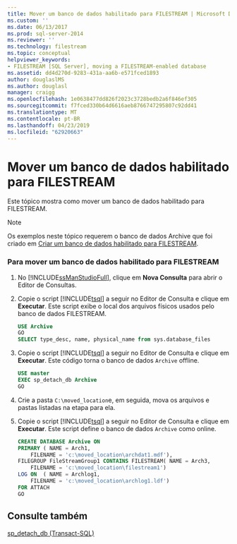 ```yaml
---
title: Mover um banco de dados habilitado para FILESTREAM | Microsoft Docs
ms.custom: ''
ms.date: 06/13/2017
ms.prod: sql-server-2014
ms.reviewer: ''
ms.technology: filestream
ms.topic: conceptual
helpviewer_keywords:
- FILESTREAM [SQL Server], moving a FILESTREAM-enabled database
ms.assetid: dd4d270d-9283-431a-aa6b-e571fced1893
author: douglaslMS
ms.author: douglasl
manager: craigg
ms.openlocfilehash: 1e0638477dd826f2023c3728bedb2a6f846ef305
ms.sourcegitcommit: f7fced330b64d6616aeb8766747295807c92dd41
ms.translationtype: MT
ms.contentlocale: pt-BR
ms.lasthandoff: 04/23/2019
ms.locfileid: "62920663"
---
```

# <a name="move-a-filestream-enabled-database"></a>Mover um banco de dados habilitado para FILESTREAM
  Este tópico mostra como mover um banco de dados habilitado para FILESTREAM.  
  
> [!NOTE]  
>  Os exemplos neste tópico requerem o banco de dados Archive que foi criado em [Criar um banco de dados habilitado para FILESTREAM](create-a-filestream-enabled-database.md).  
  
### <a name="to-move-a-filestream-enabled-database"></a>Para mover um banco de dados habilitado para FILESTREAM  
  
1.  No [!INCLUDE[ssManStudioFull](../../includes/ssmanstudiofull-md.md)], clique em **Nova Consulta** para abrir o Editor de Consultas.  
  
2.  Copie o script [!INCLUDE[tsql](../../includes/tsql-md.md)] a seguir no Editor de Consulta e clique em **Executar**. Este script exibe o local dos arquivos físicos usados pelo banco de dados FILESTREAM.  
  
    ```sql  
    USE Archive  
    GO  
    SELECT type_desc, name, physical_name from sys.database_files  
    ```  
  
3.  Copie o script [!INCLUDE[tsql](../../includes/tsql-md.md)] a seguir no Editor de Consulta e clique em **Executar**. Este código torna o banco de dados `Archive` offline.  
  
    ```sql  
    USE master  
    EXEC sp_detach_db Archive  
    GO  
    ```  
  
4.  Crie a pasta `C:\moved_location`e, em seguida, mova os arquivos e pastas listadas na etapa para ela.  
  
5.  Copie o script [!INCLUDE[tsql](../../includes/tsql-md.md)] a seguir no Editor de Consulta e clique em **Executar**. Este script define o banco de dados `Archive` como online.  
  
    ```sql  
    CREATE DATABASE Archive ON  
    PRIMARY ( NAME = Arch1,  
        FILENAME = 'c:\moved_location\archdat1.mdf'),  
    FILEGROUP FileStreamGroup1 CONTAINS FILESTREAM( NAME = Arch3,  
        FILENAME = 'c:\moved_location\filestream1')  
    LOG ON  ( NAME = Archlog1,  
        FILENAME = 'c:\moved_location\archlog1.ldf')  
    FOR ATTACH  
    GO  
    ```  
  
## <a name="see-also"></a>Consulte também  
 [sp_detach_db &#40;Transact-SQL&#41;](/sql/relational-databases/system-stored-procedures/sp-detach-db-transact-sql)  
  
  
